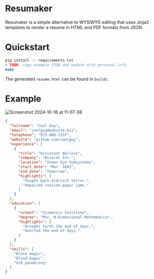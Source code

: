 # Resumaker
Resumaker is a simple alternative to WYSIWYG editing that uses Jinja2 templates to render a resume in HTML and PDF formats from JSON.


# Quickstart
```bash
pip install -r requirements.txt
# TODO: copy example JSON and update with personal info.
make
```
The generated `resume.html` can be found in `build/`.


# Example
![Screenshot 2024-10-16 at 11-07-38 ](https://github.com/user-attachments/assets/301504c1-6ef4-406e-86a2-33cdb5ad047b)

```json
{
  "fullname": "Cool Guy",
  "email": "coolguy@website.biz",
  "telephone": "973-808-1337",
  "website": "github.com/coolguy",
  "experience": [
    {
      "title": "Assistant Warlock",
      "company": "Wizards Inc.",
      "location": "Inner Eye Subsystems",
      "start_date": "Mar. 1892",
      "end_date": "Tomorrow",
      "highlights": [
        "Fought back eldritch terror.",
        "Repaired routine paper jams."
      ]
    }
  ],
  "education": [
    {
      "school": "Gizmonics Institute",
      "degree": "MSc. N-Dimensional Mathematics",
      "highlights": [
        "Brought forth the end of days.",
        "Averted the end of days."
      ]
    }
  ],
  "skills": [
    "Black magic",
    "Blood magic",
    "Orb pondering"
  ]
}
```
